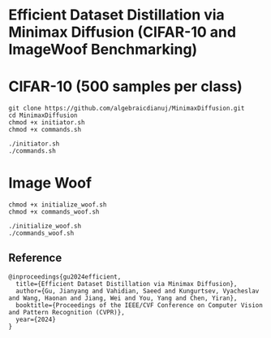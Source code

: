 # Efficient Dataset Distillation via Minimax Diffusion (CIFAR-10 and ImageWoof Benchmarking)

# CIFAR-10 (500 samples per class)
```code
git clone https://github.com/algebraicdianuj/MinimaxDiffusion.git
cd MinimaxDiffusion
chmod +x initiator.sh
chmod +x commands.sh

./initiator.sh
./commands.sh
```

# Image Woof
```code
chmod +x initialize_woof.sh
chmod +x commands_woof.sh

./initialize_woof.sh
./commands_woof.sh
```


## Reference
```
@inproceedings{gu2024efficient,
  title={Efficient Dataset Distillation via Minimax Diffusion},
  author={Gu, Jianyang and Vahidian, Saeed and Kungurtsev, Vyacheslav and Wang, Haonan and Jiang, Wei and You, Yang and Chen, Yiran},
  booktitle={Proceedings of the IEEE/CVF Conference on Computer Vision and Pattern Recognition (CVPR)},
  year={2024}
}
```
